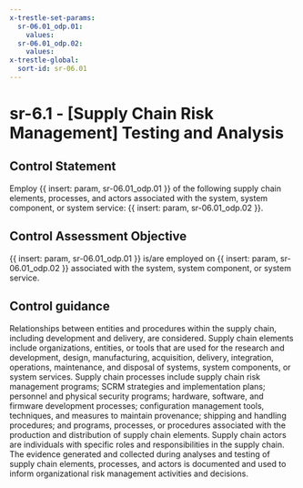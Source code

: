 ```yaml
---
x-trestle-set-params:
  sr-06.01_odp.01:
    values:
  sr-06.01_odp.02:
    values:
x-trestle-global:
  sort-id: sr-06.01
---
```


# sr-6.1 - \[Supply Chain Risk Management\] Testing and Analysis

## Control Statement

Employ {{ insert: param, sr-06.01_odp.01 }} of the following supply chain elements, processes, and actors associated with the system, system component, or system service: {{ insert: param, sr-06.01_odp.02 }}.

## Control Assessment Objective

{{ insert: param, sr-06.01_odp.01 }} is/are employed on {{ insert: param, sr-06.01_odp.02 }} associated with the system, system component, or system service.

## Control guidance

Relationships between entities and procedures within the supply chain, including development and delivery, are considered. Supply chain elements include organizations, entities, or tools that are used for the research and development, design, manufacturing, acquisition, delivery, integration, operations, maintenance, and disposal of systems, system components, or system services. Supply chain processes include supply chain risk management programs; SCRM strategies and implementation plans; personnel and physical security programs; hardware, software, and firmware development processes; configuration management tools, techniques, and measures to maintain provenance; shipping and handling procedures; and programs, processes, or procedures associated with the production and distribution of supply chain elements. Supply chain actors are individuals with specific roles and responsibilities in the supply chain. The evidence generated and collected during analyses and testing of supply chain elements, processes, and actors is documented and used to inform organizational risk management activities and decisions.
